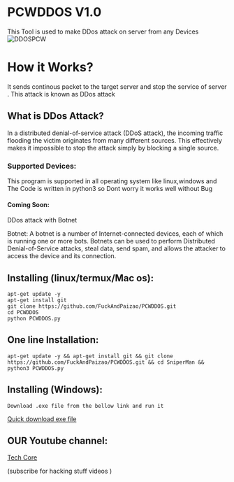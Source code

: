 # PCWDDOS V1.0

This Tool is used to make DDos attack on server from any Devices
![DDOSPCW]()

# How it Works? 
 It sends continous packet to the target server and stop the service of server .
This attack is known as DDos attack

## What is DDos Attack?
  <p>In a distributed denial-of-service attack (DDoS attack), the incoming traffic flooding the victim originates from many different sources. This effectively makes it impossible to stop the attack simply by blocking a single source.</p>

### Supported Devices:
 This program is supported in all operating system like linux,windows and 
The Code is written in python3 so Dont worry it works well without Bug

#### Coming Soon:
DDos attack with Botnet 

Botnet:
A botnet is a number of Internet-connected devices, each of which is running one or more bots. Botnets can be used to perform Distributed Denial-of-Service attacks, steal data, send spam, and allows the attacker to access the device and its connection.

## Installing (linux/termux/Mac os):
```
apt-get update -y
apt-get install git
git clone https://github.com/FuckAndPaizao/PCWDDOS.git
cd PCWDDOS
python PCWDDOS.py

```
## One line Installation:
```
apt-get update -y && apt-get install git && git clone https://github.com/FuckAndPaizao/PCWDDOS.git && cd SniperMan && python3 PCWDDOS.py

```
## Installing (Windows):
```
Download .exe file from the bellow link and run it

```
[ Quick download exe file]()

## OUR Youtube channel:

[Tech Core](https://youtube.com/channel/UCCXSfIsQVm1w1udGNW5hX5A)

(subscribe for hacking stuff videos )
